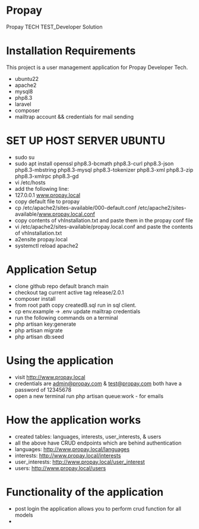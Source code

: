 # Propay
Propay TECH TEST_Developer Solution

# Installation Requirements
This project is a user management application for Propay Developer Tech.
- ubuntu22
- apache2
- mysql8
- php8.3
- laravel
- composer
- mailtrap account && credentials for mail sending

# SET UP HOST SERVER UBUNTU 
- sudo su
- sudo apt install openssl php8.3-bcmath php8.3-curl php8.3-json php8.3-mbstring php8.3-mysql php8.3-tokenizer php8.3-xml php8.3-zip php8.3-xmlrpc php8.3-gd
- vi /etc/hosts
- add the following line:
- 127.0.0.1       www.propay.local
- copy default file to propay
- cp /etc/apache2/sites-available/000-default.conf /etc/apache2/sites-available/www.propay.local.conf
- copy contents of vhInstallation.txt and paste them in the propay conf file
- vi /etc/apache2/sites-available/propay.local.conf and paste the contents of vhInstallation.txt
- a2ensite propay.local
- systemctl reload apache2

# Application Setup
- clone github repo default branch main
- checkout tag current active tag release/2.0.1
- composer install
- from root path copy createdB.sql run in sql client.
- cp env.example -> .env update mailtrap credentials
- run the following commands on a terminal
- php artisan key:generate
- php artisan migrate
- php artisan db:seed

# Using the application
- visit http://www.propay.local
- credentials are admin@propay.com & test@propay.com both have a password of 12345678
- open a new terminal run php artisan queue:work - for emails

# How the application works 
- created tables: languages, interests, user_interests, & users
- all the above have CRUD endpoints which are behind authentication
- languages: http://www.propay.local/languages
- interests: http://www.propay.local/interests
- user_interests: http://www.propay.local/user_interest
- users: http://www.propay.local/users

# Functionality of the application
- post login the application allows you to perform crud function for all models
- 

